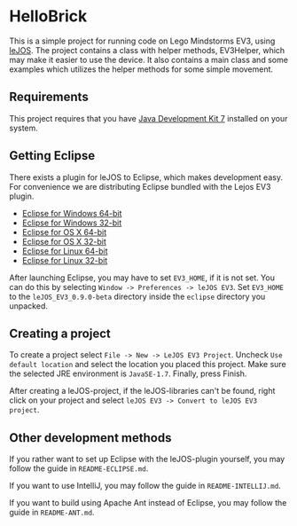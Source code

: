 # HelloBrick

This is a simple project for running code on Lego Mindstorms EV3, using
[leJOS][lejos]. The project contains a class with helper methods, EV3Helper,
which may make it easier to use the device. It also contains a main class and
some examples which utilizes the helper methods for some simple movement.

[lejos]: http://www.lejos.org/ev3/docs/

## Requirements

This project requires that you have [Java Development Kit 7][jdk7] installed on
your system.

[jdk7]: http://www.oracle.com/technetwork/java/javase/downloads/jdk7-downloads-1880260.html

## Getting Eclipse

There exists a plugin for leJOS to Eclipse, which makes development easy. For
convenience we are distributing Eclipse bundled with the Lejos EV3 plugin.

- [Eclipse for Windows 64-bit](http://www.aaberge.net/stuff/eclipse/eclipse-java-luna-SR2-win32-x86_64.zip)
- [Eclipse for Windows 32-bit](http://www.aaberge.net/stuff/eclipse/eclipse-java-luna-SR2-win32.zip)
- [Eclipse for OS X 64-bit](http://www.aaberge.net/stuff/eclipse/eclipse-java-luna-SR2-macosx-cocoa-x86_64.zip)
- [Eclipse for OS X 32-bit](http://www.aaberge.net/stuff/eclipse/eclipse-java-luna-SR2-macosx-cocoa.zip)
- [Eclipse for Linux 64-bit](http://www.aaberge.net/stuff/eclipse/eclipse-java-luna-SR2-linux-gtk-x86_64.tar.gz)
- [Eclipse for Linux 32-bit](http://www.aaberge.net/stuff/eclipse/eclipse-java-luna-SR2-linux-gtk.tar.gz)

After launching Eclipse, you may have to set `EV3_HOME`, if it is not set. You
can do this by selecting `Window -> Preferences -> leJOS EV3`. Set `EV3_HOME`
to the `leJOS_EV3_0.9.0-beta` directory inside the `eclipse` directory you
unpacked.

## Creating a project

To create a project select `File -> New -> LeJOS EV3 Project`. Uncheck `Use
default location` and select the location you placed this project. Make sure
the selected JRE environment is `JavaSE-1.7`. Finally, press Finish.

After creating a leJOS-project, if the leJOS-libraries can't be found, right
click on your project and select `leJOS EV3 -> Convert to leJOS EV3 project`.

## Other development methods

If you rather want to set up Eclipse with the leJOS-plugin yourself, you may follow the guide in `README-ECLIPSE.md`.

If you want to use IntelliJ, you may follow the guide in `README-INTELLIJ.md`.

If you want to build using Apache Ant instead of Eclipse, you may follow the guide in `README-ANT.md`.
